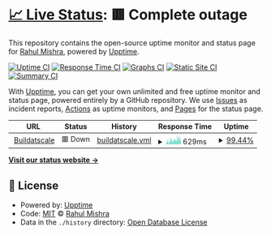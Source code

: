 # [📈 Live Status](https://buildatscale.tech): <!--live status--> **🟥 Complete outage**

This repository contains the open-source uptime monitor and status page for [Rahul Mishra](https://buildatscale.tech/), powered by [Upptime](https://github.com/upptime/upptime).

[![Uptime CI](https://github.com/rahul91/upptime/workflows/Uptime%20CI/badge.svg)](https://github.com/rahul91/upptime/actions?query=workflow%3A%22Uptime+CI%22)
[![Response Time CI](https://github.com/rahul91/upptime/workflows/Response%20Time%20CI/badge.svg)](https://github.com/rahul91/upptime/actions?query=workflow%3A%22Response+Time+CI%22)
[![Graphs CI](https://github.com/rahul91/upptime/workflows/Graphs%20CI/badge.svg)](https://github.com/rahul91/upptime/actions?query=workflow%3A%22Graphs+CI%22)
[![Static Site CI](https://github.com/rahul91/upptime/workflows/Static%20Site%20CI/badge.svg)](https://github.com/rahul91/upptime/actions?query=workflow%3A%22Static+Site+CI%22)
[![Summary CI](https://github.com/rahul91/upptime/workflows/Summary%20CI/badge.svg)](https://github.com/rahul91/upptime/actions?query=workflow%3A%22Summary+CI%22)

With [Upptime](https://upptime.js.org), you can get your own unlimited and free uptime monitor and status page, powered entirely by a GitHub repository. We use [Issues](https://github.com/rahul91/upptime/issues) as incident reports, [Actions](https://github.com/rahul91/upptime/actions) as uptime monitors, and [Pages](https://buildatscale.tech) for the status page.

<!--start: status pages-->
<!-- This summary is generated by Upptime (https://github.com/upptime/upptime) -->
<!-- Do not edit this manually, your changes will be overwritten -->
<!-- prettier-ignore -->
| URL | Status | History | Response Time | Uptime |
| --- | ------ | ------- | ------------- | ------ |
| <img alt="" src="https://icons.duckduckgo.com/ip3/buildatscale.tech.ico" height="13"> [Buildatscale](https://buildatscale.tech) | 🟥 Down | [buildatscale.yml](https://github.com/Rahul91/upptime/commits/HEAD/history/buildatscale.yml) | <details><summary><img alt="Response time graph" src="./graphs/buildatscale/response-time-week.png" height="20"> 629ms</summary><br><a href="https://rahul91.github.io/upptime/history/buildatscale"><img alt="Response time 1802" src="https://img.shields.io/endpoint?url=https%3A%2F%2Fraw.githubusercontent.com%2FRahul91%2Fupptime%2FHEAD%2Fapi%2Fbuildatscale%2Fresponse-time.json"></a><br><a href="https://rahul91.github.io/upptime/history/buildatscale"><img alt="24-hour response time 533" src="https://img.shields.io/endpoint?url=https%3A%2F%2Fraw.githubusercontent.com%2FRahul91%2Fupptime%2FHEAD%2Fapi%2Fbuildatscale%2Fresponse-time-day.json"></a><br><a href="https://rahul91.github.io/upptime/history/buildatscale"><img alt="7-day response time 629" src="https://img.shields.io/endpoint?url=https%3A%2F%2Fraw.githubusercontent.com%2FRahul91%2Fupptime%2FHEAD%2Fapi%2Fbuildatscale%2Fresponse-time-week.json"></a><br><a href="https://rahul91.github.io/upptime/history/buildatscale"><img alt="30-day response time 953" src="https://img.shields.io/endpoint?url=https%3A%2F%2Fraw.githubusercontent.com%2FRahul91%2Fupptime%2FHEAD%2Fapi%2Fbuildatscale%2Fresponse-time-month.json"></a><br><a href="https://rahul91.github.io/upptime/history/buildatscale"><img alt="1-year response time 1800" src="https://img.shields.io/endpoint?url=https%3A%2F%2Fraw.githubusercontent.com%2FRahul91%2Fupptime%2FHEAD%2Fapi%2Fbuildatscale%2Fresponse-time-year.json"></a></details> | <details><summary><a href="https://rahul91.github.io/upptime/history/buildatscale">99.44%</a></summary><a href="https://rahul91.github.io/upptime/history/buildatscale"><img alt="All-time uptime 93.74%" src="https://img.shields.io/endpoint?url=https%3A%2F%2Fraw.githubusercontent.com%2FRahul91%2Fupptime%2FHEAD%2Fapi%2Fbuildatscale%2Fuptime.json"></a><br><a href="https://rahul91.github.io/upptime/history/buildatscale"><img alt="24-hour uptime 99.99%" src="https://img.shields.io/endpoint?url=https%3A%2F%2Fraw.githubusercontent.com%2FRahul91%2Fupptime%2FHEAD%2Fapi%2Fbuildatscale%2Fuptime-day.json"></a><br><a href="https://rahul91.github.io/upptime/history/buildatscale"><img alt="7-day uptime 99.44%" src="https://img.shields.io/endpoint?url=https%3A%2F%2Fraw.githubusercontent.com%2FRahul91%2Fupptime%2FHEAD%2Fapi%2Fbuildatscale%2Fuptime-week.json"></a><br><a href="https://rahul91.github.io/upptime/history/buildatscale"><img alt="30-day uptime 99.21%" src="https://img.shields.io/endpoint?url=https%3A%2F%2Fraw.githubusercontent.com%2FRahul91%2Fupptime%2FHEAD%2Fapi%2Fbuildatscale%2Fuptime-month.json"></a><br><a href="https://rahul91.github.io/upptime/history/buildatscale"><img alt="1-year uptime 78.59%" src="https://img.shields.io/endpoint?url=https%3A%2F%2Fraw.githubusercontent.com%2FRahul91%2Fupptime%2FHEAD%2Fapi%2Fbuildatscale%2Fuptime-year.json"></a></details>

<!--end: status pages-->

[**Visit our status website →**](https://buildatscale.tech)

## 📄 License

- Powered by: [Upptime](https://github.com/upptime/upptime)
- Code: [MIT](./LICENSE) © [Rahul Mishra](https://buildatscale.tech/)
- Data in the `./history` directory: [Open Database License](https://opendatacommons.org/licenses/odbl/1-0/)
